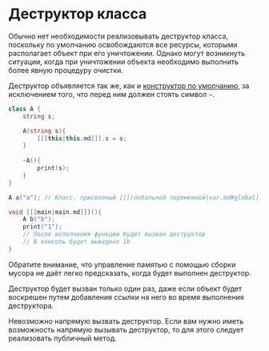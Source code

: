 # Деструктор класса

Обычно нет необходимости реализовывать деструктор класса, поскольку по умолчанию освобождаются все ресурсы,
которыми располагает объект при его уничтожении. Однако могут возникнуть ситуации, когда при уничтожении объекта
необходимо выполнить более явную процедуру очистки.

Деструктор объявляется так же, как и [конструктор по умолчанию](constructor-default.md), за исключением того, что перед
ним должен стоять символ `~`.

```C#
class A {
    string s;

    A(string s){
        [[[this|this.md]]].s = s;
    }
    
    ~A(){
        print(s);
    }
}

A a("a"); // Класс, присвоеный [[[глобальной переменной|var.md#global]]] не будет уничтожен до конца игры 

void [[[main|main.md]]](){
    A b("b");
    print("1");
    // После исполнения функции будет вызван деструктор
    // В консоль будет выведено 1b
}
```

Обратите внимание, что управление памятью с помощью сборки мусора не даёт легко предсказать, когда будет выполнен
деструктор.

Деструктор будет вызван только один раз, даже
если объект будет воскрешен путем добавления ссылки на него во время выполнения деструктора.

Невозможно напрямую вызвать деструктор. Если вам нужно иметь возможность напрямую вызывать деструктор, то для этого
следует реализовать публичный метод.